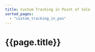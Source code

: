 ```yaml
---
title: Custom Tracking in Point of Sale
sorted_pages:
  - "custom_tracking_in_pos"
---
```

# {{page.title}}
